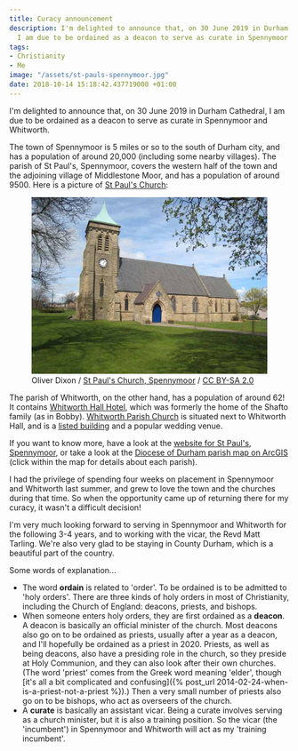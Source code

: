 ```yaml
---
title: Curacy announcement
description: I'm delighted to announce that, on 30 June 2019 in Durham Cathedral,
  I am due to be ordained as a deacon to serve as curate in Spennymoor and Whitworth.
tags:
- Christianity
- Me
image: "/assets/st-pauls-spennymoor.jpg"
date: 2018-10-14 15:18:42.437719000 +01:00
---
```

I'm delighted to announce that, on 30 June 2019 in Durham Cathedral, I am due to be ordained as a deacon to serve as curate in Spennymoor and Whitworth.

The town of Spennymoor is 5 miles or so to the south of Durham city, and has a population of around 20,000 (including some nearby villages). The parish of St Paul's, Spennymoor, covers the western half of the town and the adjoining village of Middlestone Moor, and has a population of around 9500. Here is a picture of [St Paul's Church](https://www.achurchnearyou.com/church/13565/):

<figure class="figure">
  <a href="https://commons.wikimedia.org/wiki/File:St_Paul%27s_Church,_Spennymoor_-_geograph.org.uk_-_404780.jpg" title="St Paul's Church, Spennymoor"><img src="/assets/st-pauls-spennymoor.jpg" class="figure-img img-fluid rounded" alt="St Paul's Church, Spennymoor"></a>
  <figcaption class="figure-caption">Oliver Dixon / <a href="https://commons.wikimedia.org/wiki/File:St_Paul%27s_Church,_Spennymoor_-_geograph.org.uk_-_404780.jpg">St Paul's Church, Spennymoor</a> / <a href="https://creativecommons.org/licenses/by-sa/2.0/">CC BY-SA 2.0</a></figcaption>
</figure>

The parish of Whitworth, on the other hand, has a population of around 62! It contains [Whitworth Hall Hotel](http://www.bw-whitworthhall.co.uk/), which was formerly the home of the Shafto family (as in Bobby). [Whitworth Parish Church](https://www.achurchnearyou.com/church/13568/) is situated next to Whitworth Hall, and is a [listed building](https://britishlistedbuildings.co.uk/101121448-whitworth-parish-church-spennymoor) and a popular wedding venue.

If you want to know more, have a look at the [website for St Paul's, Spennymoor](https://www.stpaulsspennymoor.co.uk), or take a look at the [Diocese of Durham parish map on ArcGIS](http://arcg.is/1qSniv) (click within the map for details about each parish).

I had the privilege of spending four weeks on placement in Spennymoor and Whitworth last summer, and grew to love the town and the churches during that time. So when the opportunity came up of returning there for my curacy, it wasn't a difficult decision!

I'm very much looking forward to serving in Spennymoor and Whitworth for the following 3-4 years, and to working with the vicar, the Revd Matt Tarling. We're also very glad to be staying in County Durham, which is a beautiful part of the country.

Some words of explanation...

* The word **ordain** is related to 'order'. To be ordained is to be admitted to 'holy orders'. There are three kinds of holy orders in most of Christianity, including the Church of England: deacons, priests, and bishops.
* When someone enters holy orders, they are first ordained as a **deacon**. A deacon is basically an official minister of the church. Most deacons also go on to be ordained as priests, usually after a year as a deacon, and I'll hopefully be ordained as a priest in 2020. Priests, as well as being deacons, also have a presiding role in the church, so they preside at Holy Communion, and they can also look after their own churches. (The word 'priest' comes from the Greek word meaning 'elder', though [it's all a bit complicated and confusing]({% post_url 2014-02-24-when-is-a-priest-not-a-priest %}).) Then a very small number of priests also go on to be bishops, who act as overseers of the church.
* A **curate** is basically an assistant vicar. Being a curate involves serving as a church minister, but it is also a training position. So the vicar (the 'incumbent') in Spennymoor and Whitworth will act as my 'training incumbent'.

